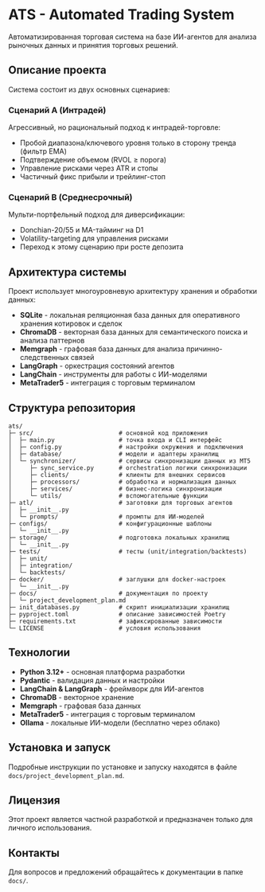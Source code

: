 # ATS - Automated Trading System

Автоматизированная торговая система на базе ИИ-агентов для анализа рыночных данных и принятия торговых решений.

## Описание проекта

Система состоит из двух основных сценариев:

### Сценарий A (Интрадей)
Агрессивный, но рациональный подход к интрадей-торговле:
- Пробой диапазона/ключевого уровня только в сторону тренда (фильтр EMA)
- Подтверждение объемом (RVOL ≥ порога)
- Управление рисками через ATR и стопы
- Частичный фикс прибыли и трейлинг-стоп

### Сценарий B (Среднесрочный)
Мульти-портфельный подход для диверсификации:
- Donchian-20/55 и MA-тайминг на D1
- Volatility-targeting для управления рисками
- Переход к этому сценарию при росте депозита

## Архитектура системы

Проект использует многоуровневую архитектуру хранения и обработки данных:

- **SQLite** - локальная реляционная база данных для оперативного хранения котировок и сделок
- **ChromaDB** - векторная база данных для семантического поиска и анализа паттернов
- **Memgraph** - графовая база данных для анализа причинно-следственных связей
- **LangGraph** - оркестрация состояний агентов
- **LangChain** - инструменты для работы с ИИ-моделями
- **MetaTrader5** - интеграция с торговым терминалом

## Структура репозитория

```
ats/
├─ src/                        # основной код приложения
│  ├─ main.py                  # точка входа и CLI интерфейс
│  ├─ config.py                # настройки окружения и подключения
│  ├─ database/                # модели и адаптеры хранилищ
│  └─ synchronizer/            # сервисы синхронизации данных из MT5
│     ├─ sync_service.py       # orchestration логики синхронизации
│     ├─ clients/              # клиенты для внешних сервисов
│     ├─ processors/           # обработка и нормализация данных
│     ├─ services/             # бизнес-логика синхронизации
│     └─ utils/                # вспомогательные функции
├─ atl/                        # заготовки для торговых агентов
│  ├─ __init__.py
│  └─ prompts/                 # промпты для ИИ-моделей
├─ configs/                    # конфигурационные шаблоны
│  └─ __init__.py
├─ storage/                    # подготовка локальных хранилищ
│  └─ __init__.py
├─ tests/                      # тесты (unit/integration/backtests)
│  ├─ unit/
│  ├─ integration/
│  └─ backtests/
├─ docker/                     # заглушки для docker-настроек
│  └─ __init__.py
├─ docs/                       # документация по проекту
│  └─ project_development_plan.md
├─ init_databases.py           # скрипт инициализации хранилищ
├─ pyproject.toml              # описание зависимостей Poetry
├─ requirements.txt            # зафиксированные зависимости
└─ LICENSE                     # условия использования
```

## Технологии

- **Python 3.12+** - основная платформа разработки
- **Pydantic** - валидация данных и настройки
- **LangChain & LangGraph** - фреймворк для ИИ-агентов
- **ChromaDB** - векторное хранение
- **Memgraph** - графовая база данных
- **MetaTrader5** - интеграция с торговым терминалом
- **Ollama** - локальные ИИ-модели (бесплатно через облако)

## Установка и запуск

Подробные инструкции по установке и запуску находятся в файле `docs/project_development_plan.md`.

## Лицензия

Этот проект является частной разработкой и предназначен только для личного использования.

## Контакты

Для вопросов и предложений обращайтесь к документации в папке `docs/`.
